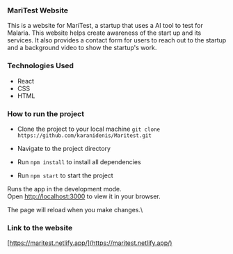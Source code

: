 ### MariTest Website

This is a website for MariTest, a startup that uses a AI tool to test for Malaria. This website helps create awareness of the start up and its services. It also provides a contact form for users to reach out to the startup and a background video to show the startup's work.

### Technologies Used
- React
- CSS
- HTML

### How to run the project
- Clone the project to your local machine
``` git clone https://github.com/karanidenis/Maritest.git ```

- Navigate to the project directory
- Run `npm install` to install all dependencies
- Run `npm start` to start the project

Runs the app in the development mode.\
Open [http://localhost:3000](http://localhost:3000) to view it in your browser.

The page will reload when you make changes.\

### Link to the website
[https://maritest.netlify.app/](https://maritest.netlify.app/)
